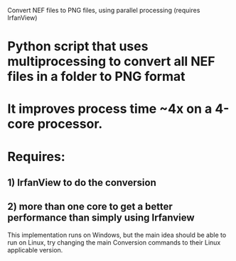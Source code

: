 Convert NEF files to PNG files, using parallel processing (requires IrfanView)

# Python script that uses multiprocessing to convert all NEF files in a folder to PNG format
# It improves process time ~4x on a 4-core processor.

# Requires: 
## 1) IrfanView to do the conversion
## 2) more than one core to get a better performance than simply using Irfanview
 
This implementation runs on Windows, but the main idea should be able to run on Linux, try changing the main Conversion commands to their Linux applicable version.
